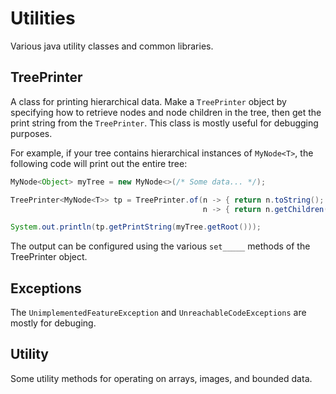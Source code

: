 Utilities
=========

Various java utility classes and common libraries.

TreePrinter
-----------

A class for printing hierarchical data. Make a `TreePrinter` object by specifying how to retrieve nodes and node children in the tree, then get the print string from the `TreePrinter`. This class is mostly useful for debugging purposes.

For example, if your tree contains hierarchical instances of `MyNode<T>`, the following code will print out the entire tree:

```java
MyNode<Object> myTree = new MyNode<>(/* Some data... */);

TreePrinter<MyNode<T>> tp = TreePrinter.of(n -> { return n.toString(); },
                                           n -> { return n.getChildren(); });

System.out.println(tp.getPrintString(myTree.getRoot()));
```

The output can be configured using the various `set_____` methods of the TreePrinter object.

Exceptions
----------

The `UnimplementedFeatureException` and `UnreachableCodeExceptions` are mostly for debuging.


Utility
-------

Some utility methods for operating on arrays, images, and bounded data.